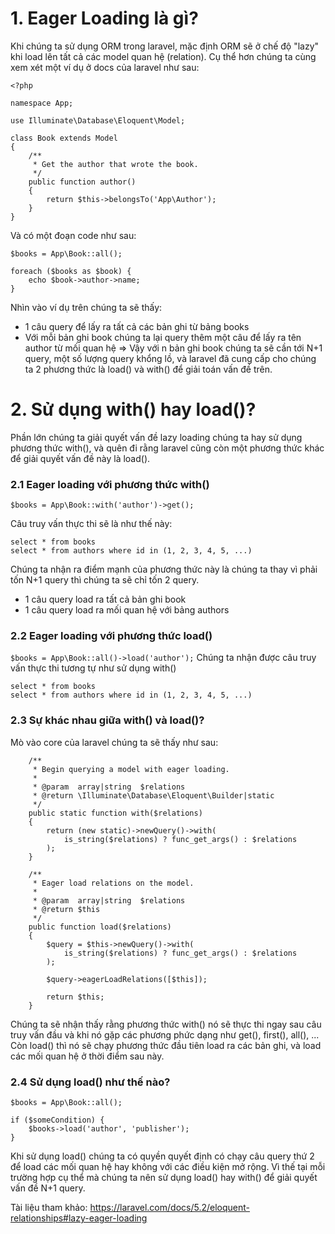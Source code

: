 # 1. Eager Loading là gì?
Khi chúng ta sử dụng ORM trong laravel, mặc định ORM sẽ ở chế độ "lazy" khi load lên tất cả các model quan hệ (relation). Cụ thể hơn chúng ta cùng xem xét một ví dụ ở docs của laravel như sau:
```
<?php

namespace App;

use Illuminate\Database\Eloquent\Model;

class Book extends Model
{
    /**
     * Get the author that wrote the book.
     */
    public function author()
    {
        return $this->belongsTo('App\Author');
    }
}
```
Và có một đoạn code như sau:
```
$books = App\Book::all();

foreach ($books as $book) {
    echo $book->author->name;
}
```
Nhìn vào ví dụ trên chúng ta sẽ thấy:
+ 1 câu query để lấy ra tất cả các bản ghi từ bảng books
+ Với mỗi bản ghi book chúng ta lại query thêm một câu để lấy ra tên author từ mối quan hệ
=> Vậy với n bản ghi book chúng ta sẽ cần tới N+1 query, một số lượng query khổng lồ, và laravel đã cung cấp cho chúng ta 2 phương thức là load() và with() để giải toán vấn đề trên.
# 2. Sử dụng with() hay load()?
Phần lớn chúng ta giải quyết vấn đề lazy loading chúng ta hay sử dụng phương thức with(), và quên đi rằng laravel cũng còn một phương thức khác để giải quyết vấn đề này là load().
### 2.1 Eager loading với phương thức with()
`$books = App\Book::with('author')->get();`

Câu truy vấn thực thi sẽ là như thế này:
```
select * from books
select * from authors where id in (1, 2, 3, 4, 5, ...)
```
Chúng ta nhận ra điểm mạnh của phương thức này là chúng ta thay vì phải tốn N+1 query thì chúng ta sẽ chỉ tốn 2 query.
+ 1 câu query load ra tất cả bản ghi book
+ 1 câu query load ra mối quan hệ với bảng authors
### 2.2 Eager loading với phương thức load()
`$books = App\Book::all()->load('author');`
Chúng ta nhận được câu truy vấn thực thi tương tự như sử dụng with()
```
select * from books
select * from authors where id in (1, 2, 3, 4, 5, ...)
```
### 2.3 Sự khác nhau giữa with() và load()?
Mò vào core của laravel chúng ta sẽ thấy như sau:
```
    /**
     * Begin querying a model with eager loading.
     *
     * @param  array|string  $relations
     * @return \Illuminate\Database\Eloquent\Builder|static
     */
    public static function with($relations)
    {
        return (new static)->newQuery()->with(
            is_string($relations) ? func_get_args() : $relations
        );
    }

    /**
     * Eager load relations on the model.
     *
     * @param  array|string  $relations
     * @return $this
     */
    public function load($relations)
    {
        $query = $this->newQuery()->with(
            is_string($relations) ? func_get_args() : $relations
        );

        $query->eagerLoadRelations([$this]);

        return $this;
    }
```
Chúng ta sẽ nhận thấy rằng phương thức with() nó sẽ thực thi  ngay sau câu truy vấn đầu và khi nó gặp các phương phức dạng như get(), first(), all(), ...
Còn load() thì nó sẽ chạy phương thức đầu tiên load ra các bản ghi, và load các mối quan hệ ở thời điểm sau này.
### 2.4 Sử dụng load() như thế nào?
```
$books = App\Book::all();

if ($someCondition) {
    $books->load('author', 'publisher');
}
```
Khi sử dụng load() chúng ta có quyền quyết định có chạy câu query thứ 2 để load các mối quan hệ hay không với các điều kiện mở rộng.
Vì thế tại mỗi trường hợp cụ thể mà chúng ta nên sử dụng load() hay with() để giải quyết vấn đề N+1 query.

Tài liệu tham khảo:
https://laravel.com/docs/5.2/eloquent-relationships#lazy-eager-loading